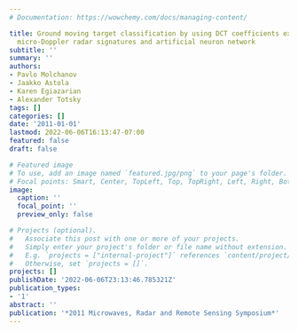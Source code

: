 ```yaml
---
# Documentation: https://wowchemy.com/docs/managing-content/

title: Ground moving target classification by using DCT coefficients extracted from
  micro-Doppler radar signatures and artificial neuron network
subtitle: ''
summary: ''
authors:
- Pavlo Molchanov
- Jaakko Astola
- Karen Egiazarian
- Alexander Totsky
tags: []
categories: []
date: '2011-01-01'
lastmod: 2022-06-06T16:13:47-07:00
featured: false
draft: false

# Featured image
# To use, add an image named `featured.jpg/png` to your page's folder.
# Focal points: Smart, Center, TopLeft, Top, TopRight, Left, Right, BottomLeft, Bottom, BottomRight.
image:
  caption: ''
  focal_point: ''
  preview_only: false

# Projects (optional).
#   Associate this post with one or more of your projects.
#   Simply enter your project's folder or file name without extension.
#   E.g. `projects = ["internal-project"]` references `content/project/deep-learning/index.md`.
#   Otherwise, set `projects = []`.
projects: []
publishDate: '2022-06-06T23:13:46.785321Z'
publication_types:
- '1'
abstract: ''
publication: '*2011 Microwaves, Radar and Remote Sensing Symposium*'
---
```

